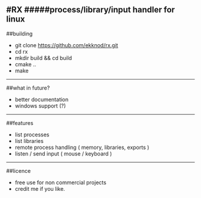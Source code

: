 #RX
#####process/library/input handler for linux
----
##building
* git clone https://github.com/ekknod/rx.git
* cd rx
* mkdir build && cd build
* cmake ..
* make
----
##what in future?
* better documentation
* windows support (?)
----
##features
* list processes
* list libraries
* remote process handling ( memory, libraries, exports )
* listen / send input ( mouse / keyboard )
----
##licence
* free use for non commercial projects
* credit me if you like.
